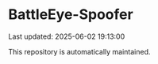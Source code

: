 # BattleEye-Spoofer

Last updated: 2025-06-02 19:13:00

This repository is automatically maintained.
